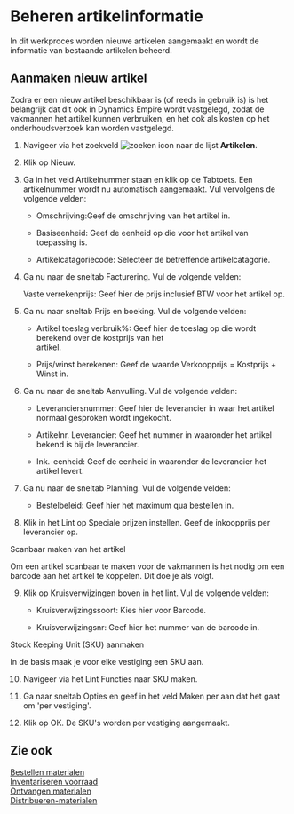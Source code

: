 # Beheren artikelinformatie

In dit werkproces worden nieuwe artikelen aangemaakt en wordt de informatie van bestaande artikelen beheerd.

## Aanmaken nieuw artikel

Zodra er een nieuw artikel beschikbaar is (of reeds in gebruik is) is het belangrijk dat dit ook in Dynamics Empire wordt vastgelegd, zodat de vakmannen het artikel kunnen verbruiken, en het ook als kosten op het onderhoudsverzoek kan worden vastgelegd.

1. Navigeer via het zoekveld ![zoeken icon](/assets/images/zoeken.png "zoeken icon") naar de lijst **Artikelen**.

2. Klik op Nieuw. 

3. Ga in het veld Artikelnummer staan en klik op de Tabtoets. Een artikelnummer wordt nu automatisch aangemaakt. Vul vervolgens de volgende velden: 

    - Omschrijving:Geef de omschrijving van het artikel in.  

    - Basiseenheid: Geef de eenheid op die voor het artikel van toepassing is.  

    - Artikelcatagoriecode: Selecteer de betreffende artikelcatagorie.  

4.  Ga nu naar de sneltab Facturering. Vul de volgende velden: 

     Vaste verrekenprijs: Geef hier de prijs inclusief BTW voor het artikel op.  

5.  Ga nu naar sneltab Prijs en boeking. Vul de volgende velden: 

    - Artikel toeslag verbruik%: Geef hier de toeslag op die wordt berekend over de kostprijs van het  
        artikel.  

    - Prijs/winst berekenen: Geef de waarde Verkoopprijs = Kostprijs + Winst in.  

6.  Ga nu naar de sneltab Aanvulling. Vul de volgende velden: 

    - Leveranciersnummer: Geef hier de leverancier in waar het artikel normaal gesproken wordt 
       ingekocht.  

    - Artikelnr. Leverancier: Geef het nummer in waaronder het artikel bekend is bij de leverancier.  

    - Ink.-eenheid: Geef de eenheid in waaronder de leverancier het artikel levert.  

7.  Ga nu naar de sneltab Planning. Vul de volgende velden: 

    - Bestelbeleid: Geef hier het maximum qua bestellen in.  

8. Klik in het Lint op Speciale prijzen instellen. Geef de inkoopprijs per leverancier op.  

  

Scanbaar maken van het artikel 

Om een artikel scanbaar te maken voor de vakmannen is het nodig om een barcode aan het artikel te koppelen. Dit doe je als volgt. 

 9. Klik op Kruisverwijzingen boven in het lint. Vul de volgende velden: 

    - Kruisverwijzingssoort: Kies hier voor Barcode.  

    - Kruisverwijzingsnr: Geef hier het nummer van de barcode in.  

  

Stock Keeping Unit (SKU) aanmaken 

In de basis maak je voor elke vestiging een SKU aan.  

10. Navigeer via het Lint Functies naar SKU maken. 

11. Ga naar sneltab Opties en geef in het veld Maken per aan dat het gaat om 'per vestiging'.  

12. Klik op OK. De SKU's worden per vestiging aangemaakt.  

  

## Zie ook

[Bestellen materialen](../bestellen-materialen/)  
[Inventariseren voorraad](../inventariseren-voorraad/)  
[Ontvangen materialen](../ontvangen-materialen/)  
[Distribueren-materialen](../distribueren-materialen/)  


